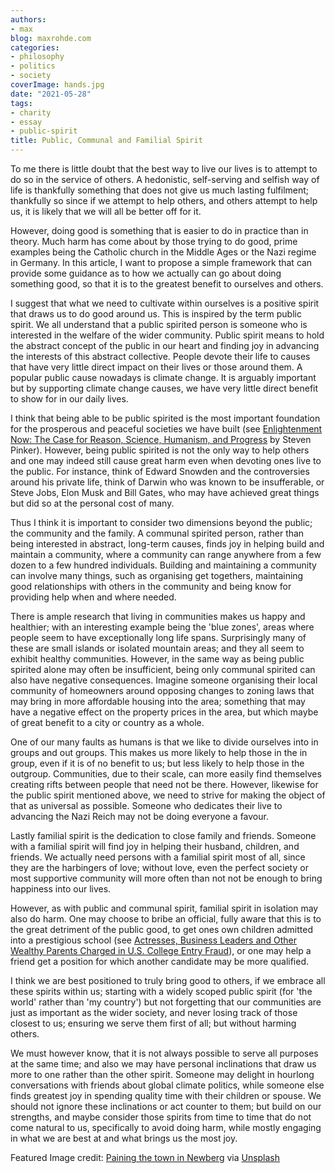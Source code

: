 ```yaml
---
authors:
- max
blog: maxrohde.com
categories:
- philosophy
- politics
- society
coverImage: hands.jpg
date: "2021-05-28"
tags:
- charity
- essay
- public-spirit
title: Public, Communal and Familial Spirit
---
```


To me there is little doubt that the best way to live our lives is to attempt to do so in the service of others. A hedonistic, self-serving and selfish way of life is thankfully something that does not give us much lasting fulfilment; thankfully so since if we attempt to help others, and others attempt to help us, it is likely that we will all be better off for it.

However, doing good is something that is easier to do in practice than in theory. Much harm has come about by those trying to do good, prime examples being the Catholic church in the Middle Ages or the Nazi regime in Germany. In this article, I want to propose a simple framework that can provide some guidance as to how we actually can go about doing something good, so that it is to the greatest benefit to ourselves and others.

I suggest that what we need to cultivate within ourselves is a positive spirit that draws us to do good around us. This is inspired by the term public spirit. We all understand that a public spirited person is someone who is interested in the welfare of the wider community. Public spirit means to hold the abstract concept of the public in our heart and finding joy in advancing the interests of this abstract collective. People devote their life to causes that have very little direct impact on their lives or those around them. A popular public cause nowadays is climate change. It is arguably important but by supporting climate change causes, we have very little direct benefit to show for in our daily lives.

I think that being able to be public spirited is the most important foundation for the prosperous and peaceful societies we have built (see [Enlightenment Now: The Case for Reason, Science, Humanism, and Progress](https://www.goodreads.com/review/show/2714425740) by Steven Pinker). However, being public spirited is not the only way to help others and one may indeed still cause great harm even when devoting ones live to the public. For instance, think of Edward Snowden and the controversies around his private life, think of Darwin who was known to be insufferable, or Steve Jobs, Elon Musk and Bill Gates, who may have achieved great things but did so at the personal cost of many.

Thus I think it is important to consider two dimensions beyond the public; the community and the family. A communal spirited person, rather than being interested in abstract, long-term causes, finds joy in helping build and maintain a community, where a community can range anywhere from a few dozen to a few hundred individuals. Building and maintaining a community can involve many things, such as organising get togethers, maintaining good relationships with others in the community and being know for providing help when and where needed.

There is ample research that living in communities makes us happy and healthier; with an interesting example being the 'blue zones', areas where people seem to have exceptionally long life spans. Surprisingly many of these are small islands or isolated mountain areas; and they all seem to exhibit healthy communities. However, in the same way as being public spirited alone may often be insufficient, being only communal spirited can also have negative consequences. Imagine someone organising their local community of homeowners around opposing changes to zoning laws that may bring in more affordable housing into the area; something that may have a negative effect on the property prices in the area, but which maybe of great benefit to a city or country as a whole.

One of our many faults as humans is that we like to divide ourselves into in groups and out groups. This makes us more likely to help those in the in group, even if it is of no benefit to us; but less likely to help those in the outgroup. Communities, due to their scale, can more easily find themselves creating rifts between people that need not be there. However, likewise for the public spirit mentioned above, we need to strive for making the object of that as universal as possible. Someone who dedicates their live to advancing the Nazi Reich may not be doing everyone a favour.

Lastly familial spirit is the dedication to close family and friends. Someone with a familial spirit will find joy in helping their husband, children, and friends. We actually need persons with a familial spirit most of all, since they are the harbingers of love; without love, even the perfect society or most supportive community will more often than not not be enough to bring happiness into our lives.

However, as with public and communal spirit, familial spirit in isolation may also do harm. One may choose to bribe an official, fully aware that this is to the great detriment of the public good, to get ones own children admitted into a prestigious school (see [Actresses, Business Leaders and Other Wealthy Parents Charged in U.S. College Entry Fraud](https://www.nytimes.com/2019/03/12/us/college-admissions-cheating-scandal.html)), or one may help a friend get a position for which another candidate may be more qualified.

I think we are best positioned to truly bring good to others, if we embrace all these spirits within us; starting with a widely scoped public spirit (for 'the world' rather than 'my country') but not forgetting that our communities are just as important as the wider society, and never losing track of those closest to us; ensuring we serve them first of all; but without harming others.

We must however know, that it is not always possible to serve all purposes at the same time; and also we may have personal inclinations that draw us more to one rather than the other spirit. Someone may delight in hourlong conversations with friends about global climate politics, while someone else finds greatest joy in spending quality time with their children or spouse. We should not ignore these inclinations or act counter to them; but build on our strengths, and maybe consider those spirits from time to time that do not come natural to us, specifically to avoid doing harm, while mostly engaging in what we are best at and what brings us the most joy.

Featured Image credit: [Paining the town in Newberg](https://www.orartswatch.org/painting-the-town-in-newberg/) via [Unsplash](https://unsplash.com/photos/epBIrtdg2Hk)